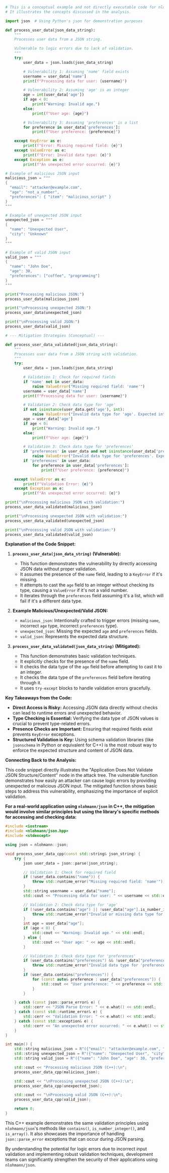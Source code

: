 ```python
# This is a conceptual example and not directly executable code for nlohmann/json.
# It illustrates the concepts discussed in the analysis.

import json  # Using Python's json for demonstration purposes

def process_user_data(json_data_string):
    """
    Processes user data from a JSON string.

    Vulnerable to logic errors due to lack of validation.
    """
    try:
        user_data = json.loads(json_data_string)

        # Vulnerability 1: Assuming 'name' field exists
        username = user_data['name']
        print(f"Processing data for user: {username}")

        # Vulnerability 2: Assuming 'age' is an integer
        age = int(user_data['age'])
        if age < 0:
            print("Warning: Invalid age.")
        else:
            print(f"User age: {age}")

        # Vulnerability 3: Assuming 'preferences' is a list
        for preference in user_data['preferences']:
            print(f"User preference: {preference}")

    except KeyError as e:
        print(f"Error: Missing required field: {e}")
    except ValueError as e:
        print(f"Error: Invalid data type: {e}")
    except Exception as e:
        print(f"An unexpected error occurred: {e}")

# Example of malicious JSON input
malicious_json = """
{
  "email": "attacker@example.com",
  "age": "not_a_number",
  "preferences": { "item": "malicious_script" }
}
"""

# Example of unexpected JSON input
unexpected_json = """
{
  "name": "Unexpected User",
  "city": "Unknown"
}
"""

# Example of valid JSON input
valid_json = """
{
  "name": "John Doe",
  "age": 30,
  "preferences": ["coffee", "programming"]
}
"""

print("Processing malicious JSON:")
process_user_data(malicious_json)

print("\nProcessing unexpected JSON:")
process_user_data(unexpected_json)

print("\nProcessing valid JSON:")
process_user_data(valid_json)

# --- Mitigation Strategies (Conceptual) ---

def process_user_data_validated(json_data_string):
    """
    Processes user data from a JSON string with validation.
    """
    try:
        user_data = json.loads(json_data_string)

        # Validation 1: Check for required fields
        if 'name' not in user_data:
            raise ValueError("Missing required field: 'name'")
        username = user_data['name']
        print(f"Processing data for user: {username}")

        # Validation 2: Check data type for 'age'
        if not isinstance(user_data.get('age'), int):
            raise ValueError("Invalid data type for 'age'. Expected integer.")
        age = user_data['age']
        if age < 0:
            print("Warning: Invalid age.")
        else:
            print(f"User age: {age}")

        # Validation 3: Check data type for 'preferences'
        if 'preferences' in user_data and not isinstance(user_data['preferences'], list):
            raise ValueError("Invalid data type for 'preferences'. Expected list.")
        if 'preferences' in user_data:
            for preference in user_data['preferences']:
                print(f"User preference: {preference}")

    except ValueError as e:
        print(f"Validation Error: {e}")
    except Exception as e:
        print(f"An unexpected error occurred: {e}")

print("\nProcessing malicious JSON with validation:")
process_user_data_validated(malicious_json)

print("\nProcessing unexpected JSON with validation:")
process_user_data_validated(unexpected_json)

print("\nProcessing valid JSON with validation:")
process_user_data_validated(valid_json)
```

**Explanation of the Code Snippet:**

1. **`process_user_data(json_data_string)` (Vulnerable):**
    *   This function demonstrates the vulnerability by directly accessing JSON data without proper validation.
    *   It assumes the presence of the `name` field, leading to a `KeyError` if it's missing.
    *   It attempts to cast the `age` field to an integer without checking its type, causing a `ValueError` if it's not a valid number.
    *   It iterates through the `preferences` field assuming it's a list, which will fail if it's a different data type.

2. **Example Malicious/Unexpected/Valid JSON:**
    *   `malicious_json`:  Intentionally crafted to trigger errors (missing `name`, incorrect `age` type, incorrect `preferences` type).
    *   `unexpected_json`:  Missing the expected `age` and `preferences` fields.
    *   `valid_json`:  Represents the expected data structure.

3. **`process_user_data_validated(json_data_string)` (Mitigated):**
    *   This function demonstrates basic validation techniques.
    *   It explicitly checks for the presence of the `name` field.
    *   It checks the data type of the `age` field before attempting to cast it to an integer.
    *   It checks the data type of the `preferences` field before iterating through it.
    *   It uses `try-except` blocks to handle validation errors gracefully.

**Key Takeaways from the Code:**

*   **Direct Access is Risky:**  Accessing JSON data directly without checks can lead to runtime errors and unexpected behavior.
*   **Type Checking is Essential:**  Verifying the data type of JSON values is crucial to prevent type-related errors.
*   **Presence Checks are Important:**  Ensuring that required fields exist prevents `KeyError` exceptions.
*   **Structured Validation is Key:**  Using schema validation libraries (like `jsonschema` in Python or equivalent for C++) is the most robust way to enforce the expected structure and content of JSON data.

**Connecting Back to the Analysis:**

This code snippet directly illustrates the "Application Does Not Validate JSON Structure/Content" node in the attack tree. The vulnerable function demonstrates how easily an attacker can cause logic errors by providing unexpected or malicious JSON input. The mitigated function shows basic steps to address this vulnerability, emphasizing the importance of explicit validation.

**For a real-world application using `nlohmann/json` in C++, the mitigation would involve similar principles but using the library's specific methods for accessing and checking data:**

```c++
#include <iostream>
#include <nlohmann/json.hpp>
#include <stdexcept>

using json = nlohmann::json;

void process_user_data_cpp(const std::string& json_string) {
    try {
        json user_data = json::parse(json_string);

        // Validation 1: Check for required field
        if (!user_data.contains("name")) {
            throw std::runtime_error("Missing required field: 'name'");
        }
        std::string username = user_data["name"];
        std::cout << "Processing data for user: " << username << std::endl;

        // Validation 2: Check data type for 'age'
        if (!user_data.contains("age") || !user_data["age"].is_number_integer()) {
            throw std::runtime_error("Invalid or missing data type for 'age'. Expected integer.");
        }
        int age = user_data["age"];
        if (age < 0) {
            std::cout << "Warning: Invalid age." << std::endl;
        } else {
            std::cout << "User age: " << age << std::endl;
        }

        // Validation 3: Check data type for 'preferences'
        if (user_data.contains("preferences") && !user_data["preferences"].is_array()) {
            throw std::runtime_error("Invalid data type for 'preferences'. Expected array.");
        }
        if (user_data.contains("preferences")) {
            for (const auto& preference : user_data["preferences"]) {
                std::cout << "User preference: " << preference << std::endl;
            }
        }

    } catch (const json::parse_error& e) {
        std::cerr << "JSON Parse Error: " << e.what() << std::endl;
    } catch (const std::runtime_error& e) {
        std::cerr << "Validation Error: " << e.what() << std::endl;
    } catch (const std::exception& e) {
        std::cerr << "An unexpected error occurred: " << e.what() << std::endl;
    }
}

int main() {
    std::string malicious_json = R"({"email": "attacker@example.com", "age": "not_a_number", "preferences": { "item": "malicious_script" }})";
    std::string unexpected_json = R"({"name": "Unexpected User", "city": "Unknown"})";
    std::string valid_json = R"({"name": "John Doe", "age": 30, "preferences": ["coffee", "programming"]})";

    std::cout << "Processing malicious JSON (C++):\n";
    process_user_data_cpp(malicious_json);

    std::cout << "\nProcessing unexpected JSON (C++):\n";
    process_user_data_cpp(unexpected_json);

    std::cout << "\nProcessing valid JSON (C++):\n";
    process_user_data_cpp(valid_json);

    return 0;
}
```

This C++ example demonstrates the same validation principles using `nlohmann/json`'s methods like `contains()`, `is_number_integer()`, and `is_array()`. It also showcases the importance of handling `json::parse_error` exceptions that can occur during JSON parsing.

By understanding the potential for logic errors due to incorrect input validation and implementing robust validation techniques, development teams can significantly strengthen the security of their applications using `nlohmann/json`.

